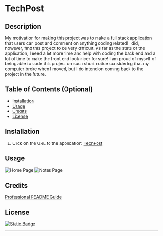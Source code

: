 # TechPost

## Description

My motivation for making this project was to make a full stack application that users can post and comment on anything coding related!
I did, however, find this project to be very difficult. As far as the state of the application, I need a lot more time and help with coding the back end and a lot of time to make the front end look nicer for sure!
I am proud of myself of being able to code this project on such short notice considering that my computer broke when I moved, but I do intend on coming back to the project in the future.


## Table of Contents (Optional)

- [Installation](#installation)
- [Usage](#usage)
- [Credits](#credits)
- [License](#license)

## Installation

1. Click on the URL to the application: [TechPost](https://tech-post-c66eb09c25fc.herokuapp.com/)

## Usage

![Home Page](images/noteBooker1.png)
![Notes Page](images/noteBooker2.png)

## Credits

[Professional README Guide](https://coding-boot-camp.github.io/full-stack/github/professional-readme-guide)

## License

[![Static Badge](https://img.shields.io/badge/NoLicense-blue)](https://choosealicense.com/)

---
